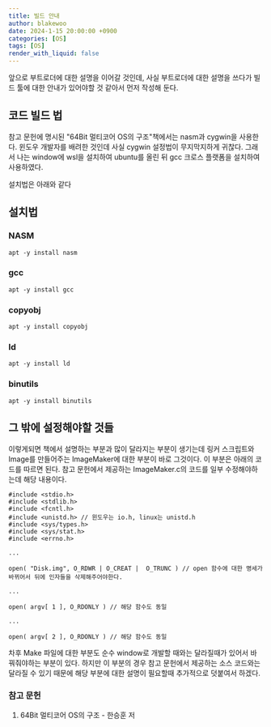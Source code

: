 ```yaml
---
title: 빌드 안내
author: blakewoo
date: 2024-1-15 20:00:00 +0900
categories: [OS]
tags: [OS]
render_with_liquid: false
---
```


앞으로 부트로더에 대한 설명을 이어갈 것인데, 사실 부트로더에 대한 설명을 쓰다가 빌드 툴에 대한 안내가 있어야할 것 같아서
먼저 작성해 둔다.

## 코드 빌드 법

참고 문헌에 명시된 "64Bit 멀티코어 OS의 구조"책에서는 nasm과 cygwin을 사용한다. 윈도우 개발자를 배려한 것인데
사실 cygwin 설정법이 무지막지하게 귀찮다. 그래서 나는 window에 wsl을 설치하여 ubuntu를 올린 뒤 gcc 크로스 플랫폼을
설치하여 사용하였다.

설치법은 아래와 같다

## 설치법
### NASM
```shell
apt -y install nasm
```

### gcc
```shell
apt -y install gcc
```

### copyobj
```shell
apt -y install copyobj
```

### ld
```shell
apt -y install ld
```

### binutils
```shell
apt -y install binutils
```

## 그 밖에 설정해야할 것들
이렇게되면 책에서 설명하는 부분과 많이 달라지는 부분이 생기는데 링커 스크립트와 Image를 만들어주는 ImageMaker에 대한 부분이
바로 그것이다.
이 부분은 아래의 코드를 따르면 된다.
참고 문헌에서 제공하는 ImageMaker.c의 코드를 일부 수정해야하는데 해당 내용이다.

```
#include <stdio.h>
#include <stdlib.h>
#include <fcntl.h>
#include <unistd.h> // 윈도우는 io.h, linux는 unistd.h
#include <sys/types.h>
#include <sys/stat.h>
#include <errno.h>

...

open( "Disk.img", O_RDWR | O_CREAT |  O_TRUNC ) // open 함수에 대한 명세가 바뀌어서 뒤에 인자들을 삭제해주어야한다.

...

open( argv[ 1 ], O_RDONLY ) // 해당 함수도 동일

...

open( argv[ 2 ], O_RDONLY ) // 해당 함수도 동일
```

차후 Make 파일에 대한 부분도 순수 window로 개발할 때와는 달라질때가 있어서 바꿔줘야하는 부분이 있다.
하지만 이 부분의 경우 참고 문헌에서 제공하는 소스 코드와는 달라질 수 있기 때문에 해당 부분에 대한
설명이 필요할때 추가적으로 덧붙여서 하겠다.



### 참고 문헌
1. 64Bit 멀티코어 OS의 구조 - 한승훈 저

